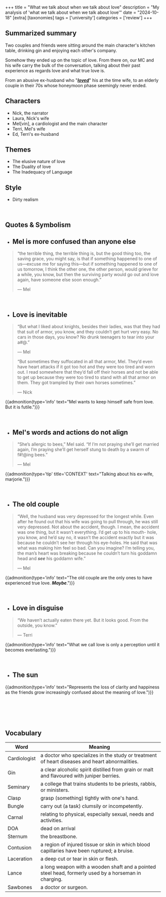 +++
title = "What we talk about when we talk about love"
description = "My analysis of 'what we talk about when we talk about love'"
date = "2024-10-18"
[extra]
[taxonomies]
tags = ['university']
categories = ['review']
+++

## Summarized summary

Two couples and friends were sitting around the main character's kitchen table, drinking gin and enjoying each other's company.

Somehow they ended up on the topic of love.
From there on, our MC and his wife carry the bulk of the conversation, talking about their past experience as regards love and what true love is.

From an abusive ex-husband who "<u>***loved***</u>" his at the time wife, to an elderly couple in their 70s whose honeymoon phase seemingly never ended.

## Characters

- Nick, the narrator
- Laura, Nick's wife
- Mel[vin], a cardiologist and the main character
- Terri, Mel's wife
- Ed, Terri's ex-husband

## Themes

- The elusive nature of love
- The Duality of love
- The Inadequacy of Language

## Style

- Dirty realism

<br>

## Quotes & Symbolism

- ## Mel is more confused than anyone else

> “the terrible thing, the terrible thing is, but the good thing too, the saving grace, you might say,
is that if something happened to one of us—excuse me for saying this—but if something happened to one of us tomorrow,
I think the other one, the other person, would grieve for a while,
you know, but then the surviving party would go out and love again, have someone else soon enough.”
>
> — Mel

<br>

- ## Love is inevitable

> “But what I liked about knights,
besides their ladies, was that they had that suit of armor,
you know, and they couldn’t get hurt very easy.
No cars in those days, you know? No drunk teenagers to tear into your a#@.”
>
> — Mel
>
> “But sometimes they suffocated in all that armor, Mel.
They’d even have heart attacks if it got too hot and they were too tired and worn out.
I read somewhere that they’d fall off their horses and not be able to get up because they were too tired to stand with all that armor on them.
They got trampled by their own horses sometimes.”
>
> — Nick

{{admonition(type='info' text="Mel wants to keep himself safe from love. But it is futile.")}}

<br>

- ## Mel's words and actions do not align

> “She’s allergic to bees,” Mel said.
“If I’m not praying she’ll get married again, I’m praying she’ll get herself stung to death by a swarm of f#!@ing bees.”
>
> — Mel

{{admonition(type='tip' title='CONTEXT' text="Talking about his ex-wife, marjorie.")}}

<br>

- ## The old couple

> “Well, the husband was very depressed for the longest while.
Even after he found out that his wife was going to pull through, he was still very depressed.
Not about the accident, though.
I mean, the accident was one thing, but it wasn’t everything.
I’d get up to his mouth- hole, you know, and he’d say no, it wasn’t the accident exactly but it was because he couldn’t see her through his eye-holes.
He said that was what was making him feel so bad. Can you imagine? I’m telling you, the man’s heart was breaking because he couldn’t turn his goddamn head and ***see*** his goddamn wife.”
>
> — Mel

{{admonition(type='info' text="The old couple are the only ones to have experienced true love. ***Maybe***.")}}

<br>

- ## Love in disguise

> “We haven’t actually eaten there yet. But it looks good. From the outside, you know.”
>
> — Terri

{{admonition(type='info' text="What we call love is only a perception until it becomes everlasting.")}}

<br>

- ## The sun

{{admonition(type='info' text="Represents the loss of clarity and happiness as the friends grow increasingly confused about the meaning of love.")}}

<br>
<br>
<br>
<br>

## Vocabulary

| Word | Meaning |
| -------------- | --------------- |
| Cardiologist | a doctor who specializes in the study or treatment of heart diseases and heart abnormalities. |
| Gin | a clear alcoholic spirit distilled from grain or malt and flavoured with juniper berries. |
| Seminary | a college that trains students to be priests, rabbis, or ministers. |
| Clasp | grasp (something) tightly with one's hand. |
| Bungle | carry out (a task) clumsily or incompetently. |
| Carnal | relating to physical, especially sexual, needs and activities. |
| DOA | dead on arrival |
| Sternum | the breastbone. |
| Contusion | a region of injured tissue or skin in which blood capillaries have been ruptured; a bruise. |
| Laceration | a deep cut or tear in skin or flesh. |
| Lance | a long weapon with a wooden shaft and a pointed steel head, formerly used by a horseman in charging. |
| Sawbones | a doctor or surgeon. |
